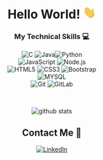 <div align="center">

# Hello World! <img src="https://github.com/rithik-c/rithik-c/blob/main/Hi.gif" width="30px" alt="waving emoji">

</div>

<div align="center">

### My Technical Skills :computer:

<img src="https://img.shields.io/badge/--659ad2?style=flat&logo=c&logoColor=ffffff" alt="C"> <img src="https://img.shields.io/badge/-Java-orange?style=flat&logo=java&logoColor=white" alt="Java"><img src="https://img.shields.io/badge/-Python-0F9D58?style=flat&logo=python&logoColor=white" alt="Python">
<br />
<img src="https://img.shields.io/badge/-JavaScript-black?style=flat&logo=javascript&logoColor=eed718" alt="JavaScript"> <img src="https://img.shields.io/badge/-Nodejs-black?style=flat&logo=Node.js" alt="Node.js">
<br/>
<img src = "https://img.shields.io/badge/-HTML5-E34F26?style=flat&logo=html5&logoColor=white" alt="HTML5"> <img src = "https://img.shields.io/badge/-CSS3-1572B6?style=flat&logo=css3&logoColor=white" alt="CSS3"> <img src="https://img.shields.io/badge/-Bootstrap-563D7C?style=flat&logo=bootstrap&logoColor=white" alt="Bootstrap">
<br />
<img src="https://img.shields.io/badge/-MYSQL-4d008f?style=flat&logo=mysql&logoColor=white" alt="MYSQL"> 
<br />
<img src="https://img.shields.io/badge/-Git-black?style=flat&logo=git" alt="Git"> <img src="https://img.shields.io/badge/-GitLab-FCA121?style=flat&logo=gitlab" alt="GitLab">
<br />

</div>

<div align="center" width="50">

<br />

![github stats](https://github-readme-stats.vercel.app/api?username=rithik-c&show_icons=true)

##  Contact Me :speech_balloon:

<a href="https://www.linkedin.com/in/rithikc/"><img alt="LinkedIn" src="https://img.shields.io/badge/LinkedIn-Rithik%20C-blue?style=flat-square&logo=linkedin"></a>
</div>

<!---
rithik-c/rithik-c is a ✨ special ✨ repository because its `README.md` (this file) appears on your GitHub profile.
You can click the Preview link to take a look at your changes.

- 👋 Hi, I’m @rithik-c
- 👀 I’m interested in ...
- 🌱 I’m currently learning ...
- 💞️ I’m looking to collaborate on ...
- 📫 How to reach me ...

<img src="https://img.shields.io/badge/-Kotlin-blue?style=flat&logo=kotlin&logoColor=orange" alt="Kotlin">
<img src="https://img.shields.io/badge/-Spring Boot-4dc238?style=flat&logo=spring&logoColor=white" alt="Spring Boot"> 
<img src="https://img.shields.io/badge/-TypeScript-007ACC?style=flat&logo=typescript" alt="TypeScript">
<img src="https://img.shields.io/badge/-React-161616?style=flat&logo=react&logoColor=00d9ff" alt="React">
<img src="https://img.shields.io/badge/-MongoDB-654321?style=flat&logo=mongodb" alt="MongoDB">
--->
